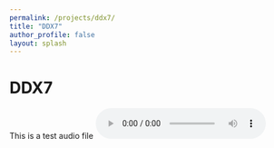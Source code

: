 ```yaml
---
permalink: /projects/ddx7/
title: "DDX7"
author_profile: false
layout: splash
---
```


# DDX7

This is a test audio file
<audio controls>
  <source src="../../assets/ddx7/synth_valid.wav" type="audio/ogg">
  <source src="../../assets/ddx7/synth_valid.wav" type="audio/mpeg">
Your browser does not support the audio element.
</audio>
